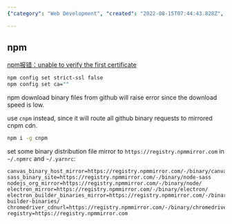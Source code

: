 ```yaml
---
{"category": "Web Development", "created": "2022-08-15T07:44:43.828Z", "date": "2022-08-15 07:44:43", "description": "This article addresses the issue of slow download speeds caused by self-signed certificates in language-specific package managers like npm and yarn. It proposes solutions such as using cnpm, a version of the npm command-line interface that uses a different registry, and configuring binary distribution file mirrors to improve performance.", "modified": "2022-08-18T07:40:04.301Z", "tags": ["package manager", "self-signed certificate", "system manage"], "title": "Issues Related To Fastgithub And Other Self-Signed Certificates In Language-Specific Package Managers"}

---
```


## npm

[npm报错：unable to verify the first certificate](https://blog.csdn.net/fclwd/article/details/79894251)

```bash
npm config set strict-ssl false
npm config set ca=""

```

npm download binary files from github will raise error since the download speed is low.

use `cnpm` instead, since it will route all github binary requests to mirrored cnpm cdn.

```bash
npm i -g cnpm

```

set some binary distribution file mirror to `https://registry.npmmirror.com` in `~/.npmrc` and `~/.yarnrc`:

```config
canvas_binary_host_mirror=https://registry.npmmirror.com/-/binary/canvas/
sass_binary_site=https://registry.npmmirror.com/-/binary/node-sass
nodejs_org_mirror=https://registry.npmmirror.com/-/binary/node/
electron_mirror=https://registry.npmmirror.com/-/binary/electron/
electron_builder_binaries_mirror=https://registry.npmmirror.com/-/binary/electron-builder-binaries/
chromedriver_cdnurl=https://registry.npmmirror.com/-/binary/chromedriver/
registry=https://registry.npmmirror.com

```
